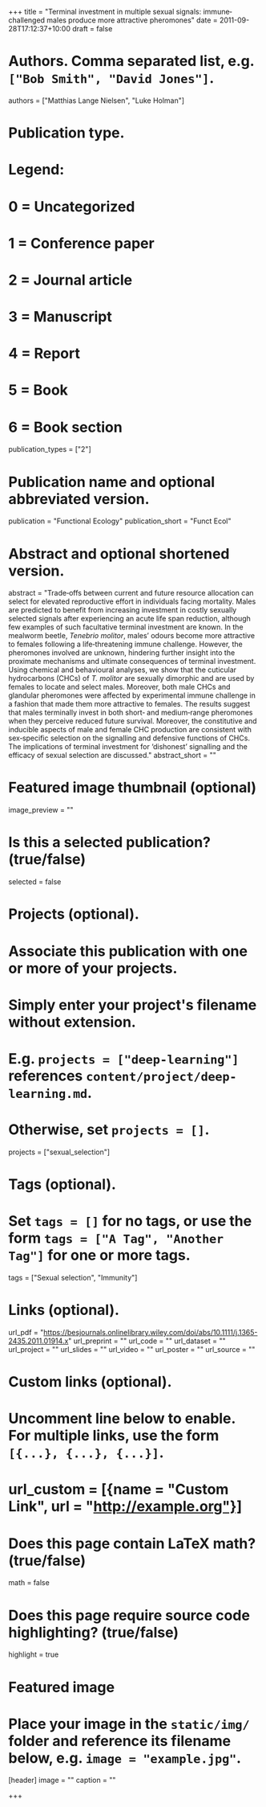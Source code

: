 +++
title = "Terminal investment in multiple sexual signals: immune‐challenged males produce more attractive pheromones"
date = 2011-09-28T17:12:37+10:00
draft = false

# Authors. Comma separated list, e.g. `["Bob Smith", "David Jones"]`.
authors = ["Matthias Lange Nielsen", "Luke Holman"]

# Publication type.
# Legend:
# 0 = Uncategorized
# 1 = Conference paper
# 2 = Journal article
# 3 = Manuscript
# 4 = Report
# 5 = Book
# 6 = Book section
publication_types = ["2"]

# Publication name and optional abbreviated version.
publication = "Functional Ecology"
publication_short = "Funct Ecol"

# Abstract and optional shortened version.
abstract = "Trade‐offs between current and future resource allocation can select for elevated reproductive effort in individuals facing mortality. Males are predicted to benefit from increasing investment in costly sexually selected signals after experiencing an acute life span reduction, although few examples of such facultative terminal investment are known. In the mealworm beetle, _Tenebrio molitor_, males’ odours become more attractive to females following a life‐threatening immune challenge. However, the pheromones involved are unknown, hindering further insight into the proximate mechanisms and ultimate consequences of terminal investment. Using chemical and behavioural analyses, we show that the cuticular hydrocarbons (CHCs) of _T. molitor_ are sexually dimorphic and are used by females to locate and select males. Moreover, both male CHCs and glandular pheromones were affected by experimental immune challenge in a fashion that made them more attractive to females. The results suggest that males terminally invest in both short‐ and medium‐range pheromones when they perceive reduced future survival. Moreover, the constitutive and inducible aspects of male and female CHC production are consistent with sex‐specific selection on the signalling and defensive functions of CHCs. The implications of terminal investment for ‘dishonest’ signalling and the efficacy of sexual selection are discussed."
abstract_short = ""

# Featured image thumbnail (optional)
image_preview = ""

# Is this a selected publication? (true/false)
selected = false

# Projects (optional).
#   Associate this publication with one or more of your projects.
#   Simply enter your project's filename without extension.
#   E.g. `projects = ["deep-learning"]` references `content/project/deep-learning.md`.
#   Otherwise, set `projects = []`.
projects = ["sexual_selection"]

# Tags (optional).
#   Set `tags = []` for no tags, or use the form `tags = ["A Tag", "Another Tag"]` for one or more tags.
tags = ["Sexual selection", "Immunity"]

# Links (optional).
url_pdf = "https://besjournals.onlinelibrary.wiley.com/doi/abs/10.1111/j.1365-2435.2011.01914.x"
url_preprint = ""
url_code = ""
url_dataset = ""
url_project = ""
url_slides = ""
url_video = ""
url_poster = ""
url_source = ""

# Custom links (optional).
#   Uncomment line below to enable. For multiple links, use the form `[{...}, {...}, {...}]`.
# url_custom = [{name = "Custom Link", url = "http://example.org"}]

# Does this page contain LaTeX math? (true/false)
math = false

# Does this page require source code highlighting? (true/false)
highlight = true

# Featured image
# Place your image in the `static/img/` folder and reference its filename below, e.g. `image = "example.jpg"`.
[header]
image = ""
caption = ""

+++
